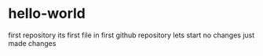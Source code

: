 # hello-world
first repository
its first file in first github repository
lets start
no changes
just made changes
